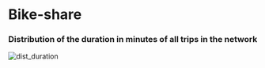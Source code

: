 # Bike-share

### Distribution of the duration in minutes of all trips in the network
![dist_duration](https://user-images.githubusercontent.com/37026778/85017944-9a357380-b16c-11ea-9acd-c33e83affaf6.png)

###
